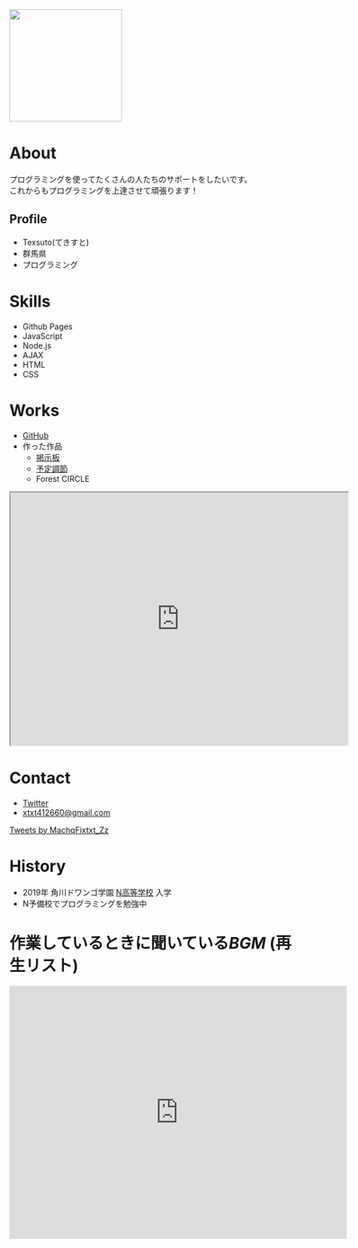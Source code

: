 <img src="https://cdn.discordapp.com/attachments/622710294426288138/775280223201132574/Frisk_profile.png" width="200">

# About
プログラミングを使ってたくさんの人たちのサポートをしたいです。  
これからもプログラミングを上達させて頑張ります！

## Profile
- Texsuto(てきすと)
- 群馬県
- プログラミング

# Skills
- Github Pages
- JavaScript
- Node.js
- AJAX
- HTML
- CSS

# Works
- [GitHub](https://takapl.github.io/)
- 作った作品
  - [掲示板](https://fast-reaches-34858.herokuapp.com/posts)
  - [予定調節](https://still-dawn-64234.herokuapp.com/)
  - Forest CIRCLE
<iframe src="https://www.openprocessing.org/sketch/902224/embed/" width="600" height="450"></iframe>

# Contact
- [Twitter](https://twitter.com/Machqtxt_Zz)
- xtxt412660@gmail.com

<a class="twitter-timeline" data-width="700" data-height="800" data-theme="dark" href="https://twitter.com/MachqFixtxt_Zz?ref_src=twsrc%5Etfw">Tweets by MachqFixtxt_Zz</a> <script async src="https://platform.twitter.com/widgets.js" charset="utf-8"></script>

# History
- 2019年 角川ドワンゴ学園 [N高等学校](https://nnn.ed.jp/) 入学
- N予備校でプログラミングを勉強中

# 作業しているときに聞いている*BGM* (再生リスト)
<iframe width="600" height="450" src="https://www.youtube.com/embed/videoseries?list=PLnaAnWln0K3z8tvdl45HF44jRz8s9l0e7" frameborder="0" allow="accelerometer; autoplay; encrypted-media; gyroscope; picture-in-picture" allowfullscreen></iframe>

